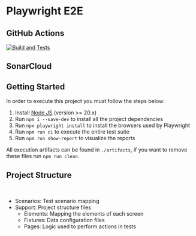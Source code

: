 # Playwright E2E

## GitHub Actions

[![Build and Tests](https://github.com/Bruno-Venturini/BrunoFreloVenturini-TURMA02-playwright/actions/workflows/node.js.yml/badge.svg?branch=master)](https://github.com/Bruno-Venturini/BrunoFreloVenturini-TURMA02-playwright/actions/workflows/node.js.yml)

## SonarCloud

## Getting Started

In order to execute this project you must follow the steps below:

1. Install [Node JS](https://nodejs.org/) (version >= 20.x)
1. Run `npm i --save-dev` to install all the project dependencies
1. Run `npx playwright install` to install the browsers used by Playwright
1. Run `npm run ci` to execute the entire test suite
1. Run `npm run show-report` to visualize the reports

All execution artifacts can be found in `./artifacts`, if you want to remove these files run `npm run clean`.

## Project Structure
</br>
<ul>
    <li>Scenarios: Test scenario mapping</li>
    <li>Support: Project structure files
        <ul>
            <li>Elements: Mapping the elements of each screen</li>
            <li>Fixtures: Data configuration files</li>
            <li>Pages: Logic used to perform actions in tests</li>
        </ul>
    </li>
</ul>
